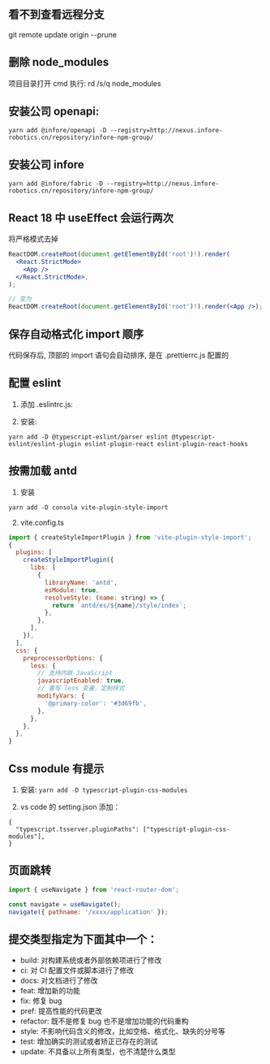 ## 看不到查看远程分支

git remote update origin --prune

## 删除 node_modules

项目目录打开 cmd 执行: rd /s/q node_modules

## 安装公司 openapi:

```
yarn add @infore/openapi -D --registry=http://nexus.infore-robotics.cn/repository/infore-npm-group/

```

## 安装公司 infore

```
yarn add @infore/fabric -D --registry=http://nexus.infore-robotics.cn/repository/infore-npm-group/

```

## React 18 中 useEffect 会运行两次

将严格模式去掉

```jsx
ReactDOM.createRoot(document.getElementById('root')!).render(
  <React.StrictMode>
    <App />
  </React.StrictMode>,
);

// 变为
ReactDOM.createRoot(document.getElementById('root')!).render(<App />);
```

## 保存自动格式化 import 顺序

代码保存后, 顶部的 import 语句会自动排序, 是在 .prettierrc.js 配置的

## 配置 eslint

1. 添加 .eslintrc.js:

2. 安装:

```
yarn add -D @typescript-eslint/parser eslint @typescript-eslint/eslint-plugin eslint-plugin-react eslint-plugin-react-hooks
```

## 按需加载 antd

1. 安装

```
yarn add -D consola vite-plugin-style-import
```

2. vite.config.ts

```js
import { createStyleImportPlugin } from 'vite-plugin-style-import';
{
  plugins: [
    createStyleImportPlugin({
      libs: [
        {
          libraryName: 'antd',
          esModule: true,
          resolveStyle: (name: string) => {
            return `antd/es/${name}/style/index`;
          },
        },
      ],
    }),
  ],
  css: {
    preprocessorOptions: {
      less: {
        // 支持内联 JavaScript
        javascriptEnabled: true,
        // 重写 less 变量，定制样式
        modifyVars: {
          '@primary-color': '#3d69fb',
        },
      },
    },
  },
}
```

## Css module 有提示

1. 安装: `yarn add -D typescript-plugin-css-modules`

2. vs code 的 setting.json 添加：

```
{
  "typescript.tsserver.pluginPaths": ["typescript-plugin-css-modules"],
}
```

## 页面跳转

```js
import { useNavigate } from 'react-router-dom';

const navigate = useNavigate();
navigate({ pathname: '/xxxx/application' });
```

## 提交类型指定为下面其中一个：

- build: 对构建系统或者外部依赖项进行了修改
- ci: 对 CI 配置文件或脚本进行了修改
- docs: 对文档进行了修改
- feat: 增加新的功能
- fix: 修复 bug
- pref: 提高性能的代码更改
- refactor: 既不是修复 bug 也不是增加功能的代码重构
- style: 不影响代码含义的修改，比如空格、格式化、缺失的分号等
- test: 增加确实的测试或者矫正已存在的测试
- update: 不具备以上所有类型，也不清楚什么类型

